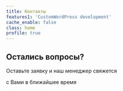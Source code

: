 ```yaml
---
title: Контакты
features1: 'CustomWordPress development'
cache_enable: false
class: home
profile: true
---
```


## Остались вопросы?
Оставьте заявку и наш менеджер свяжется

с Вами в ближайшее время